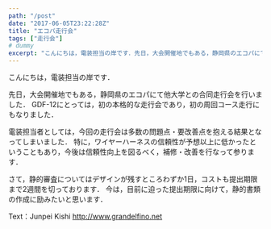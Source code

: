 ```yaml
---
path: "/post"
date: "2017-06-05T23:22:28Z"
title: "エコパ走行会"
tags: ["走行会"]
# dummy
excerpt: "こんにちは，電装担当の岸です．先日，大会開催地でもある，静岡県のエコパにて他大学との合同走行会を行いました．GDF-12にとっては，初の本格的な走行会であり，初の周回コース走行にもなりました．電装担..."
---
```


[](05-1.jpg)

こんにちは，電装担当の岸です．

先日，大会開催地でもある，静岡県のエコパにて他大学との合同走行会を行いました．
GDF-12にとっては，初の本格的な走行会であり，初の周回コース走行にもなりました．

電装担当者としては，今回の走行会は多数の問題点・要改善点を抱える結果となってしまいました．
特に，ワイヤーハーネスの信頼性が予想以上に低かったということもあり，今後は信頼性向上を図るべく，補修・改善を行なって参ります．

さて，静的審査についてはデザインが残すところわずか1日，コストも提出期限まで2週間を切っております．
今は，目前に迫った提出期限に向けて，静的書類の作成に励みたいと思います．

Text：Junpei Kishi
http://www.grandelfino.net